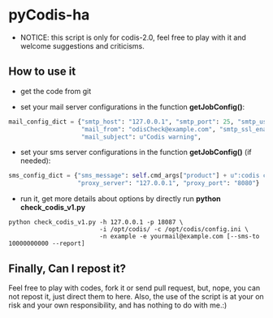 # pyCodis-ha

* NOTICE: this script is only for codis-2.0, feel free to play with it and welcome suggestions and criticisms.

## How to use it

* get the code from git

* set your mail server configurations in the function **getJobConfig()**:

```python
mail_config_dict = {"smtp_host": "127.0.0.1", "smtp_port": 25, "smtp_user": "xxx", "smtp_password": "xxx", 
                    "mail_from": "odisCheck@example.com", "smtp_ssl_enable": False, 
                    "mail_subject": u"Codis warning",
```

* set your sms server configurations in the function **getJobConfig()** (if needed):

```python
sms_config_dict = {"sms_message": self.cmd_args["product"] + u":codis cluster has some problems.",
                   "proxy_server": "127.0.0.1", "proxy_port": "8080"}
```

* run it, get more details about options by directly run **python check_codis_v1.py**
```shell
python check_codis_v1.py -h 127.0.0.1 -p 18087 \
                         -i /opt/codis/ -c /opt/codis/config.ini \
                         -n example -e yourmail@example.com [--sms-to 10000000000 --report]
```
## Finally, Can I repost it?

Feel free to play with codes, fork it or send pull request, but, nope, you can not repost it, just direct them to here. Also, the use of the script is at your on risk and your own responsibility, and has nothing to do with me.:)
